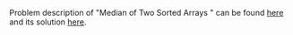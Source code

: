 Problem description of "Median of Two Sorted Arrays " can be found [here](https://leetcode.com/problems/median-of-two-sorted-arrays/description/) and its solution [here](https://github.com/aurimas13/LeetCode-HackerRank-MAANG/blob/main/LeetCode/Python%20Solutions/Median%20of%20Two%20Sorted%20Arrays%20/median.py).

